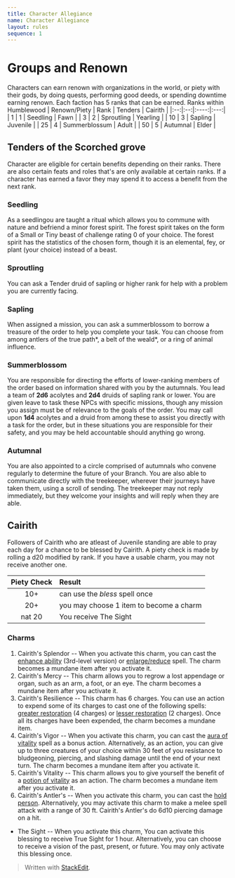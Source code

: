 ```yaml
---
title: Character Allegiance
name: Character Allegiance
layout: rules
sequence: 1
---
```


# Groups and Renown
Characters can earn renown with organizations in the world, or piety with their gods, by doing quests, performing good deeds, or spending downtime earning renown. Each faction has 5 ranks that can be earned.
Ranks within Humblewood
| Renown/Piety | Rank | Tenders | Cairith |
|:--:|:--:|:----:|:---:|
| 1 | 1 | Seedling | Fawn |
| 3 | 2 | Sproutling | Yearling |
| 10 | 3 | Sapling | Juvenile |
| 25 | 4 | Summerblossum | Adult |
| 50 | 5 | Autumnal | Elder |

## Tenders of the Scorched grove 
Character are eligible for certain benefits depending on their ranks. There are also certain feats and roles that's are only available at certain ranks. If a character has earned a favor they may spend it to access a benefit from the next rank.
### Seedling
As a seedlingou are taught a ritual which allows you to commune with nature and befriend a minor forest spirit. The forest spirit takes on the form of a Small or Tiny beast of challenge rating 0 of your choice. The forest spirit has the statistics of the chosen form, though it is an elemental, fey, or plant (your choice) instead of a beast.
### Sproutling
You can ask a Tender druid of sapling or higher rank for help with a problem you are currently facing.
### Sapling
When assigned a mission, you can ask a summerblossom to borrow a treasure of the order to help you complete your task. You can choose from among antlers of the true path*, a belt of the weald*, or a ring of animal
influence.
### Summerblossom
You are responsible for directing the efforts of lower-ranking members of the  order based on information shared with you by the autumnals. You lead a  team of **2d6** acolytes and **2d4** druids of sapling rank or lower. You are given leave to task these NPCs with specific missions, though any mission you assign must be of relevance to the goals of the order. You may call upon **1d4** acolytes and a druid from among these to assist you directly with a task for the order, but in these situations you are responsible for their safety, and you may be held accountable should anything go wrong.
### Autumnal
You are also appointed to a circle comprised of autumnals who convene regularly to determine the future of your Branch. You are also able to  communicate directly with the treekeeper, wherever their journeys have taken them, using a scroll of sending. The treekeeper may not reply immediately, but they welcome your insights and will reply when they are able.
## Cairith
Followers of Cairith who are atleast of Juvenile standing are able to pray each day for a chance to be blessed by Cairith. A piety check is made by rolling a d20 modified by rank. If you have a usable charm, you may not receive another one.

| Piety Check | Result |
|:--:|:--|
| 10+ | can use the *bless* spell once |
| 20+ | you may choose 1 item to become a charm |
| nat 20 | You receive The Sight |
### Charms
1. Cairith's Splendor -- When you activate this charm, you can cast the [enhance ability](https://5e.tools/spells.html#enhance%20ability_phb) (3rd-level version) or [enlarge/reduce](https://5e.tools/spells.html#enlarge%2freduce_phb) spell. The charm becomes a mundane item after you activate it.
2. Cairith's Mercy -- This charm allows you to regrow a lost appendage or organ, such as an arm, a foot, or an eye. The charm becomes a mundane item after you activate it.
3. Cairith's Resilience -- This charm has 6 charges. You can use an action to expend some of its charges to cast one of the following spells: [greater restoration](https://5e.tools/spells.html#greater%20restoration_phb) (4 charges) or [lesser restoration](https://5e.tools/spells.html#lesser%20restoration_phb) (2 charges). Once all its charges have been expended, the charm becomes a mundane item.
4. Cairith's Vigor -- When you activate this charm, you can cast the [aura of vitality](https://5e.tools/spells.html#aura%20of%20vitality_phb) spell as a bonus action. Alternatively, as an action, you can give up to three creatures of your choice within 30 feet of you resistance to bludgeoning, piercing, and slashing damage until the end of your next turn. The charm becomes a mundane item after you activate it.
5. Cairith's Vitality -- This charm allows you to give yourself the benefit of a [potion of vitality](https://5e.tools/items.html#potion%20of%20vitality_dmg) as an action. The charm becomes a mundane item after you activate it.
6. Cairith's Antler's -- When you activate this charm, you can cast the [hold person](https://5e.tools/spells.html#hold%20person_phb). Alternatively, you may activate this charm to make a melee spell attack with a range of 30 ft. Cairith's Antler's do 6d10 piercing damage on a hit.
- The Sight -- When you activate this charm, You can activate this blessing to receive True Sight for 1 hour. Alternatively, you can choose to receive a vision of the past, present, or future. You may only activate this blessing once.


> Written with [StackEdit](https://stackedit.io/).
<!--stackedit_data:
eyJoaXN0b3J5IjpbNjU0Mzc4MzczXX0=
-->
